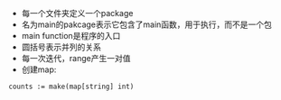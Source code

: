- 每一个文件夹定义一个package
- 名为main的pakcage表示它包含了main函数，用于执行，而不是一个包
- main function是程序的入口
- 圆括号表示并列的关系
- 每一次迭代，range产生一对值
- 创建map:
```
counts := make(map[string] int)
```